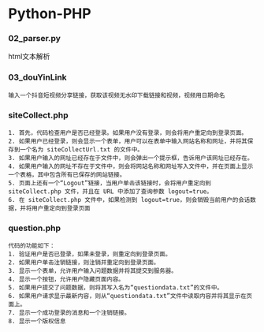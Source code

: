 # Python-PHP


### 02_parser.py
html文本解析

### 03_douYinLink
```
输入一个抖音短视频分享链接，获取该视频无水印下载链接和视频，视频用日期命名
```
### siteCollect.php
```
1. 首先，代码检查用户是否已经登录。如果用户没有登录，则会将用户重定向到登录页面。
2. 如果用户已经登录，则会显示一个表单，用户可以在表单中输入网站名称和网址，并将其保存到一个名为 siteCollectUrl.txt 的文件中。
3. 如果用户输入的网址已经存在于文件中，则会弹出一个提示框，告诉用户该网址已经存在。
4. 如果用户输入的网址不存在于文件中，则会将网站名称和网址写入文件中，并在页面上显示一个表格，其中包含所有已保存的网站链接。
5. 页面上还有一个“Logout”链接，当用户单击该链接时，会将用户重定向到 siteCollect.php 文件，并且在 URL 中添加了查询参数 logout=true。
6. 在 siteCollect.php 文件中，如果检测到 logout=true，则会销毁当前用户的会话数据，并将用户重定向到登录页面 
```
### question.php
```
代码的功能如下：
1. 验证用户是否已登录，如果未登录，则重定向到登录页面。
2. 如果用户单击注销链接，则注销并重定向到登录页面。
3. 显示一个表单，允许用户输入问题数据并将其提交到服务器。
4. 显示一个按钮，允许用户隐藏页面内容。
5. 如果用户提交了问题数据，则将其写入名为“questiondata.txt”的文件中。
6. 如果用户请求显示最新内容，则从“questiondata.txt”文件中读取内容并将其显示在页面上。
7. 显示一个成功登录的消息和一个注销链接。
8. 显示一个版权信息 
```

